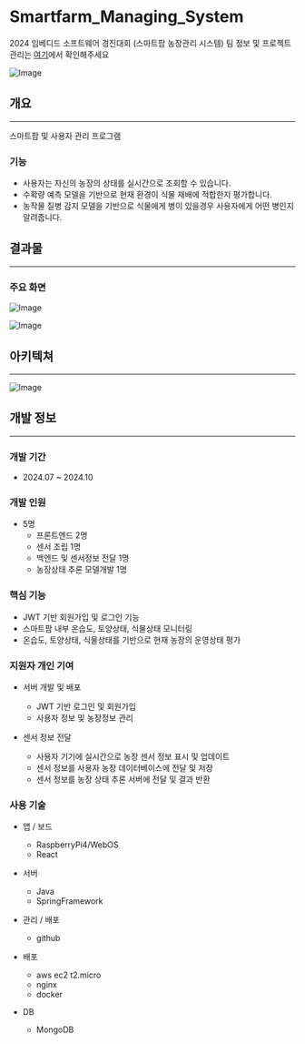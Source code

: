 # Smartfarm_Managing_System
2024 임베디드 소프트웨어 경진대회 (스마트팜 농장관리 시스템)
팀 정보 및 프로젝트 관리는 [여기](https://github.com/WebOS-TEAM-DEVMONSTER)에서 확인해주세요


![Image](https://github.com/user-attachments/assets/9196e541-179f-4573-a78f-cb38639fb396)


## 개요

---

스마트팜 및 사용자 관리 프로그램

### 기능

- 사용자는 자신의 농장의 상태를 실시간으로 조회할 수 있습니다.
- 수확량 예측 모델을 기반으로 현재 환경이 식물 재배에 적합한지 평가합니다.
- 농작물 질병 감지 모델을 기반으로 식물에게 병이 있을경우 사용자에게 어떤 병인지 알려줍니다.

## 결과물

---

### 주요 화면

![Image](https://github.com/user-attachments/assets/fa5e3f2b-7012-463e-826d-faaa321e5476)

![Image](https://github.com/user-attachments/assets/00ccdec7-6f72-4fd2-b290-8f1266070d9f)


## 아키텍쳐

---

![Image](https://github.com/user-attachments/assets/39be4eae-a30e-425e-a7b4-dfc9b1d0449b)

## 개발 정보

---

### 개발 기간

- 2024.07 ~ 2024.10

### 개발 인원

- 5명
    - 프론트엔드 2명
    - 센서 조립 1명
    - 백엔드  및 센서정보 전달 1명
    - 농장상태 추론 모델개발 1명

### 핵심 기능

- JWT 기반 회원가입 및 로그인 기능
- 스마트팜 내부 온습도, 토양상태, 식물상태 모니터링
- 온습도, 토양상태, 식물상태를 기반으로 현재 농장의 운영상태 평가

### 지원자 개인 기여

- 서버 개발 및 배포
    - JWT 기반 로그인 및 회원가입
    - 사용자 정보 및 농장정보 관리
    

- 센서 정보 전달
    - 사용자 기기에 실시간으로 농장 센서 정보 표시 및 업데이트
    - 센서 정보를 사용자 농장 데이터베이스에 전달 및 저장
    - 센서 정보를 농장 상태 추론 서버에 전달 및 결과 반환
    

### 사용 기술

- 앱 / 보드
    - RaspberryPi4/WebOS
    - React
    
- 서버
    - Java
    - SpringFramework
    
- 관리 / 배포
    - github
    

- 배포
    - aws ec2 t2.micro
    - nginx
    - docker
    
- DB
    - MongoDB
